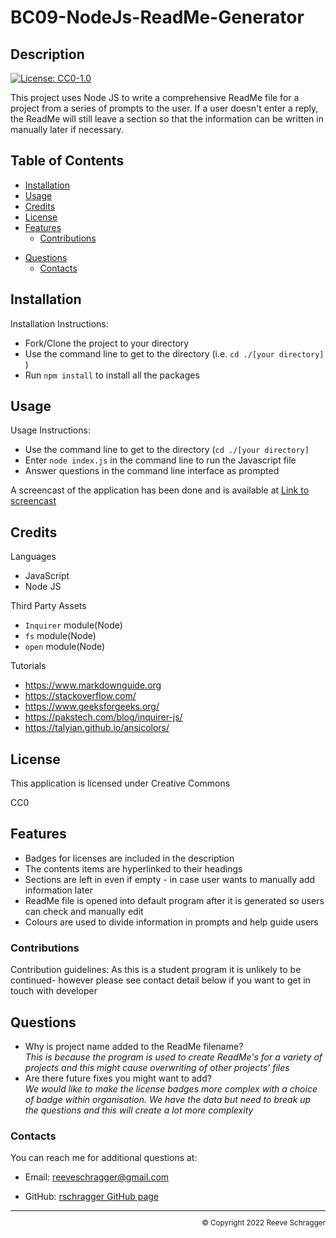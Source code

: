 # BC09-NodeJs-ReadMe-Generator

  ## Description
  
  [![License: CC0-1.0](https://img.shields.io/badge/License-CC0_1.0-lightgrey.svg)](http://creativecommons.org/publicdomain/zero/1.0/)
  
  This project uses Node JS to write a comprehensive ReadMe file for a project from a series of prompts to the user. If a user doesn't enter a reply, the ReadMe will still leave a section so that the information can be written in manually later if necessary.
  
  ## Table of Contents
  
  - [Installation](#installation)
  - [Usage](#usage)
  - [Credits](#credits)
  - [License](#license)
  - [Features](#features)
      - [Contributions](#contributions)
 <!-- - [Tests](#tests)-->
  - [Questions](#questions)
      - [Contacts](#contacts)
  
  ## Installation
   
  Installation Instructions:
- Fork/Clone the project to your directory
- Use the command line to get to the directory (i.e. `cd ./[your directory]` )
-  Run `npm install` to install all the packages
</p>
  
  ## Usage
   
  Usage Instructions:
- Use the command line to get to the directory (`cd ./[your directory]` 
- Enter `node index.js` in the command line to run the Javascript file
- Answer questions in the command line interface as prompted
</p>

A screencast of the application has been done and is available at [Link to screencast](https://drive.google.com/file/d/1R2_V6ThrOQv2exPRSFyzFqoWTke7Iwar/view)

  ## Credits
   
  Languages
- JavaScript
- Node JS
</p>
  
  Third Party Assets
- `Inquirer` module(Node)
- `fs` module(Node)
-  `open` module(Node)
</p>
  
  Tutorials
- https://www.markdownguide.org
- https://stackoverflow.com/
- https://www.geeksforgeeks.org/
-  https://pakstech.com/blog/inquirer-js/
-  https://talyian.github.io/ansicolors/
</p>
  
  ## License
   
  This application is licensed under Creative Commons

  CC0
  
  ## Features
   
- Badges for licenses are included in the description
- The contents items are hyperlinked to their headings
-  Sections are left in even if empty - in case user wants to manually add information later
-  ReadMe file is opened into default program after it is generated so users can check and manually edit
-  Colours are used to divide information in prompts and help guide users
</p>
  
  ### Contributions
   
  Contribution guidelines: As this is a student program it is unlikely to be continued- however please see contact detail below if you want to get in touch with developer
  

  
  
  ## Questions
   
- Why is project name added to the ReadMe filename?<br>*This is because the program is used to create ReadMe's for a variety of projects and this might cause overwriting of other projects' files*
- Are there future fixes you might want to add?<br>*We would like to make the license badges more complex with a choice of badge within organisation. We have the data but need to break up the questions and this will create a lot more complexity*
</p>
  
  ### Contacts
   
  You can reach me for additional questions at:
  - Email: [reeveschragger@gmail.com](mailto:reeveschragger@gmail.com)

  - GitHub: [rschragger GitHub page](https://github.com/rschragger)

  
  <div class="footer" style="text-align:right; font-size:smaller"><hr>
  &copy; Copyright 2022 Reeve Schragger
</div>  